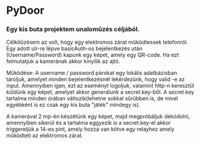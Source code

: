 # PyDoor
### Egy kis buta projektem unaloműzés céljából.
Célkitűzésem az volt, hogy egy elektromos zárat működtessek telefonról.
Egy adott ulr-re lépve basicAuth-os bejelentkezés után (Username/Password) kapunk egy képet, amely egy QR-code.
Ha ezt felmutatjuk a kamerának akkor kinyílik az ajtó.

Működése:
A username / password párokat egy lokális adatbázisban tároljuk, amelyet minden bejelentkezésnél lekérdezünk, hogy valid -e az input.
Amennyiben igen, ezt az eseményt logoljuk, valamint http-n keresztül küldünk egy képet, amelyet akkor generálunk a secret.key-ből.
A secret.key tartalma minden órában változik(lehetne sokkal sűrűbben is, de mivel egyébként is ez csak egy kis buta "játék" mindegy is).

A kamerával 2 mp-én készétünk egy képet, majd megpróbáljuk dekódolni, amennyiben sikerül és a tartalma eggyezik is a secret.key-el akkor triggereljük a 14-es pint,
amely hozzá van kötve egy relayhez amely működteti az elektromos zárat.
